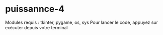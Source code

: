 # puissannce-4

Modules requis : tkinter, pygame, os, sys
Pour lancer le code, appuyez sur exécuter depuis votre terminal
